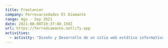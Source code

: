 ```yaml
---
title: Freelancer
company: Ferrevariedades El Diamante
range: Ago - Sep 2021
date: 2021-08-08T19:37:48.150Z
url: https://ferrediamante.netlify.app
activities:
  - activity: "Diseño y Desarrollo de un sitio web estático informativo sobre la empresa y sus servicios "
---
```


